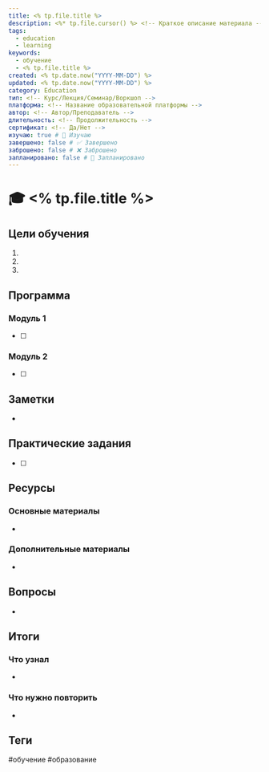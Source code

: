 ```yaml
---
title: <% tp.file.title %>
description: <%* tp.file.cursor() %> <!-- Краткое описание материала -->
tags:
  - education
  - learning
keywords:
  - обучение
  - <% tp.file.title %>
created: <% tp.date.now("YYYY-MM-DD") %>
updated: <% tp.date.now("YYYY-MM-DD") %>
category: Education
тип: <!-- Курс/Лекция/Семинар/Воркшоп -->
платформа: <!-- Название образовательной платформы -->
автор: <!-- Автор/Преподаватель -->
длительность: <!-- Продолжительность -->
сертификат: <!-- Да/Нет -->
изучаю: true # 📖 Изучаю
завершено: false # ✅ Завершено
заброшено: false # ❌ Заброшено
запланировано: false # 📅 Запланировано
---
```


# 🎓 <% tp.file.title %>

## Цели обучения
1. 
2. 
3. 

## Программа
### Модуль 1
- [ ] 

### Модуль 2
- [ ] 

## Заметки
<!-- Важные моменты, инсайты -->
- 

## Практические задания
- [ ] 

## Ресурсы
### Основные материалы
- 

### Дополнительные материалы
- 

## Вопросы
<!-- Вопросы, которые возникли в процессе обучения -->
- 

## Итоги
### Что узнал
- 

### Что нужно повторить
- 

## Теги
#обучение #образование
